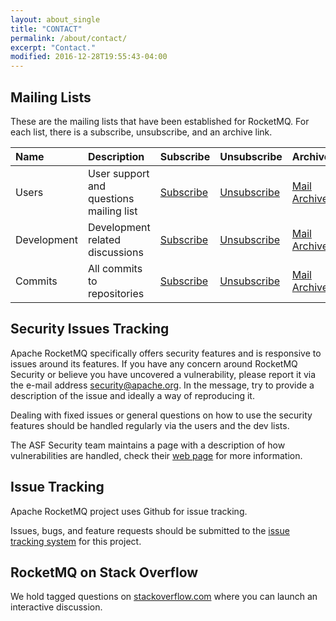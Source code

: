 ```yaml
---
layout: about_single
title: "CONTACT"
permalink: /about/contact/
excerpt: "Contact."
modified: 2016-12-28T19:55:43-04:00
---
```


## Mailing Lists

These are the mailing lists that have been established for RocketMQ. For each list, there is a subscribe, unsubscribe, and an archive link.

|Name|Description|Subscribe|Unsubscribe|Archive|
|:---|:---|:---|:---|:---|
|Users|User support and questions mailing list|	[Subscribe](mailto:users-subscribe@rocketmq.apache.org)|[Unsubscribe](mailto:users-unsubscribe@rocketmq.apache.org)|[Mail Archives](https://lists.apache.org/list.html?users@rocketmq.apache.org)|
|Development|Development related discussions|[Subscribe](mailto:dev-subscribe@rocketmq.apache.org)|[Unsubscribe](mailto:dev-unsubscribe@rocketmq.apache.org)|[Mail Archives](https://lists.apache.org/list.html?dev@rocketmq.apache.org)|
|Commits|All commits to repositories|[Subscribe](mailto:commits-subscribe@rocketmq.apache.org)|[Unsubscribe](mailto:commits-unsubscribe@rocketmq.apache.org)|[Mail Archives](https://lists.apache.org/list.html?commits@rocketmq.apache.org)|

## Security Issues Tracking

Apache RocketMQ specifically offers security features and is responsive to issues around its features. If you have any concern around RocketMQ Security or believe you have uncovered a vulnerability, please report it via the e-mail address [security@apache.org](mailto:security@apache.org). In the message, try to provide a description of the issue and ideally a way of reproducing it.

Dealing with fixed issues or general questions on how to use the security features should be handled regularly via the users and the dev lists. 

The ASF Security team maintains a page with a description of how vulnerabilities are handled, check their [web page](http://www.apache.org/security/) for more information.

## Issue Tracking

Apache RocketMQ project uses Github for issue tracking.

Issues, bugs, and feature requests should be submitted to the [issue tracking system](https://github.com/apache/rocketmq/issues) for this project.

## RocketMQ on Stack Overflow

We hold tagged questions on [stackoverflow.com](http://stackoverflow.com/questions/tagged/rocketmq) where you can launch an interactive discussion.


